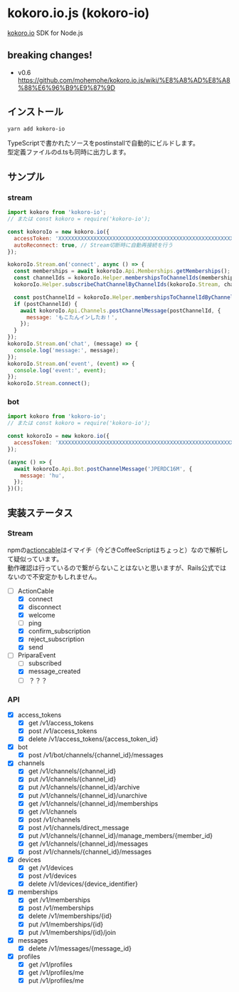 # kokoro.io.js (kokoro-io)

[kokoro.io](https://kokoro.io) SDK for Node.js

## breaking changes!

- v0.6  
  https://github.com/mohemohe/kokoro.io.js/wiki/%E8%A8%AD%E8%A8%88%E6%96%B9%E9%87%9D

## インストール

```bash
yarn add kokoro-io
```

TypeScriptで書かれたソースをpostinstallで自動的にビルドします。  
型定義ファイルのd.tsも同時に出力します。

## サンプル

### stream

```js
import kokoro from 'kokoro-io';
// または const kokoro = require('kokoro-io');

const kokoroIo = new kokoro.io({
  accessToken: 'XXXXXXXXXXXXXXXXXXXXXXXXXXXXXXXXXXXXXXXXXXXXXXXXXXXXXXX',
  autoReconnect: true, // Stream切断時に自動再接続を行う
});

kokoroIo.Stream.on('connect', async () => {
  const memberships = await kokoroIo.Api.Memberships.getMemberships();
  const channelIds = kokoroIo.Helper.membershipsToChannelIds(memberships);
  kokoroIo.Helper.subscribeChatChannelByChannelIds(kokoroIo.Stream, channelIds);

  const postChannelId = kokoroIo.Helper.membershipsToChannelIdByChannelName(memberships, "kokoro.io/テスト用");
  if (postChannelId) {
    await kokoroIo.Api.Channels.postChannelMessage(postChannelId, {
      message: 'もこたんインしたお！',
    });
  }
});
kokoroIo.Stream.on('chat', (message) => {
  console.log('message:', message);
});
kokoroIo.Stream.on('event', (event) => {
  console.log('event:', event);
});
kokoroIo.Stream.connect();
```

### bot

```js
import kokoro from 'kokoro-io';
// または const kokoro = require('kokoro-io');

const kokoroIo = new kokoro.io({
  accessToken: 'XXXXXXXXXXXXXXXXXXXXXXXXXXXXXXXXXXXXXXXXXXXXXXXXXXXXXXX',
});

(async () => {
  await kokoroIo.Api.Bot.postChannelMessage('JPERDC16M', {
    message: 'hu',
  });
})();
```

## 実装ステータス

### Stream

npmの[actioncable](https://www.npmjs.com/package/actioncable)はイマイチ（今どきCoffeeScriptはちょっと）なので解析して疑似っています。  
動作確認は行っているので繋がらないことはないと思いますが、Rails公式ではないので不安定かもしれません。

- [ ] ActionCable
  - [x] connect
  - [x] disconnect
  - [x] welcome
  - [ ] ping
  - [x] confirm_subscription
  - [x] reject_subscription
  - [x] send
- [ ] PriparaEvent
  - [ ] subscribed
  - [x] message_created
  - [ ] ？？？

### API

- [x] access_tokens
  - [x] get /v1/access_tokens
  - [x] post /v1/access_tokens
  - [x] delete /v1/access_tokens/{access_token_id}

- [x] bot
  - [x] post /v1/bot/channels/{channel_id}/messages

- [x] channels
  - [x] get /v1/channels/{channel_id}
  - [x] put /v1/channels/{channel_id}
  - [x] put /v1/channels/{channel_id}/archive
  - [x] put /v1/channels/{channel_id}/unarchive
  - [x] get /v1/channels/{channel_id}/memberships
  - [x] get /v1/channels
  - [x] post /v1/channels
  - [x] post /v1/channels/direct_message
  - [x] put /v1/channels/{channel_id}/manage_members/{member_id}
  - [x] get /v1/channels/{channel_id}/messages
  - [x] post /v1/channels/{channel_id}/messages

- [x] devices
  - [x] get /v1/devices
  - [x] post /v1/devices
  - [x] delete /v1/devices/{device_identifier}

- [x] memberships
  - [x] get /v1/memberships
  - [x] post /v1/memberships
  - [x] delete /v1/memberships/{id}
  - [x] put /v1/memberships/{id}
  - [x] put /v1/memberships/{id}/join

- [x] messages
  - [x] delete /v1/messages/{message_id}

- [x] profiles
  - [x] get /v1/profiles
  - [x] get /v1/profiles/me
  - [x] put /v1/profiles/me

